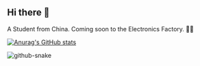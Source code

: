 ## Hi there 👋
A Student from China. Coming soon to the  Electronics Factory. 🧑‍🔧

[![Anurag's GitHub stats](https://github-readme-stats.vercel.app/api?username=smg1205)](https://github.com/anuraghazra/github-readme-stats)

<picture>
  <source media="(prefers-color-scheme: dark)" srcset="[github-contribution-grid-snake-dark.svg](https://github.com/smg1205/smg1205/raw/refs/heads/output/github-contribution-grid-snake-dark.svg)" />
  <source media="(prefers-color-scheme: light)" srcset="[github-contribution-grid-snake.svg](https://raw.githubusercontent.com/smg1205/smg1205/refs/heads/output/github-contribution-grid-snake.svg)" />
  <img alt="github-snake" src="[github-snake.svg](https://raw.githubusercontent.com/smg1205/smg1205/refs/heads/output/github-contribution-grid-snake.svg)" />
</picture>

<!--
**smg1205/smg1205** is a ✨ _special_ ✨ repository because its `README.md` (this file) appears on your GitHub profile.

Here are some ideas to get you started:

- 🔭 I’m currently working on ...
- 🌱 I’m currently learning ...
- 👯 I’m looking to collaborate on ...
- 🤔 I’m looking for help with ...
- 💬 Ask me about ...
- 📫 How to reach me: ...
- 😄 Pronouns: ...
- ⚡ Fun fact: ...
-->
